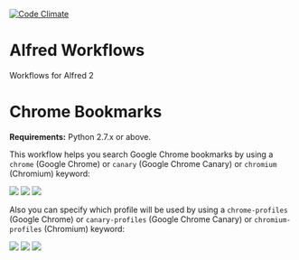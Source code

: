 [![Code Climate](https://codeclimate.com/github/mdreizin/alfred-workflows/badges/gpa.svg)](https://codeclimate.com/github/mdreizin/alfred-workflows)

Alfred Workflows
================

Workflows for Alfred 2

<h1 id="chrome-bookmarks">Chrome Bookmarks</h1>

**Requirements:** Python 2.7.x or above.

This workflow helps you search Google Chrome bookmarks by using a ```chrome``` (Google Chrome) or ```canary``` (Google Chrome Canary) or ```chromium``` (Chromium) keyword:

![](https://raw.github.com/mdreizin/alfred-workflows/master/src/chrome-bookmarks/img/chrome.png)
![](https://raw.github.com/mdreizin/alfred-workflows/master/src/chrome-bookmarks/img/canary.png)
![](https://raw.github.com/mdreizin/alfred-workflows/master/src/chrome-bookmarks/img/chromium.png)

Also you can specify which profile will be used by using a ```chrome-profiles``` (Google Chrome) or ```canary-profiles``` (Google Chrome Canary) or ```chromium-profiles``` (Chromium) keyword:

![](https://raw.github.com/mdreizin/alfred-workflows/master/src/chrome-bookmarks/img/chrome_profiles.png)
![](https://raw.github.com/mdreizin/alfred-workflows/master/src/chrome-bookmarks/img/canary_profiles.png)
![](https://raw.github.com/mdreizin/alfred-workflows/master/src/chrome-bookmarks/img/chromium_profiles.png)
